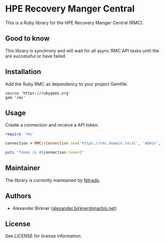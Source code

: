 # HPE Recovery Manger Central

This is a Ruby library for the HPE Recovery Manger Central (RMC).

## Good to know

This library is synchrony and will wait for all async RMC API tasks until the are successful or have failed.

## Installation

Add the Ruby RMC as dependency to your project Gemfile: 

```
source 'https://rubygems.org'
gem 'rmc'
```

## Usage

Create a connection and receive a API token.

```ruby
require 'rmc'

connection = RMC::Connection.new('https://rmc.domain.local', 'Admin', 'MySpecialPassword')

puts "Token is #{connection.token}"
```

## Maintainer

The library is currently maintained by [Nitrado](http://nitrado.net/).

## Authors

* Alexander Birkner (alexander.birkner@marbis.net)

## License

See LICENSE for license information.